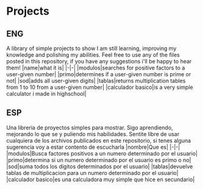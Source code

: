 # Projects
## ENG
A library of simple projects to show
I am still learning, improving my knowledge and polishing my abilities.
Feel free to use any of the files posted in this repository, if you have any suggestions i'll be happy to hear them!
|name|what it is|
|-|-|
|modulos|searches for positive factors to a user-given number|
|primo|determines if a user-given number is prime or not|
|sod|adds all user-given digits|
|tablas|returns multiplication tables from 1 to 10 from a user-given number|
|calculador basico|is a very simple calculator i made in highschool|
## ESP
Una libreria de proyectos simples para mostrar.
Sigo aprendiendo, mejorando lo que se y puliendo mis habilidades.
Sentite libre de usar cualquiera de los archivos publicados en este repositorio, si tenes alguna sugerencia voy a estar contento de escucharla
|nombre|Que es|
|-|-|
|modulos|Busca factores positivos a un numero determinado por el usuario|
|primo|determina si un numero determinado por el usuario es primo o no|
|sod|suma todos los digitos determinados por el usuario|
|tablas|devuelve tablas de multiplicacion para un numero determinado por el usuario|
|calculador basico|es una calculadora muy simple que hice en secundario|
